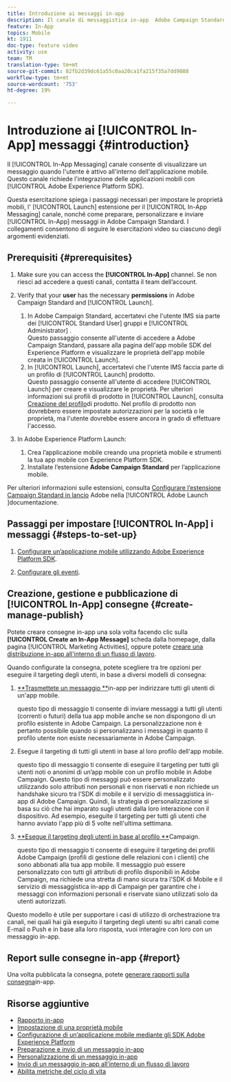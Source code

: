 ```yaml
---
title: Introduzione ai messaggi in-app
description: Il canale di messaggistica in-app  Adobe Campaign Standard (ACS) consente di presentare all'utente messaggi in-app pertinenti in base al contesto in risposta al comportamento in tempo reale di un cliente all'interno dell'applicazione mobile.
feature: In-App
topics: Mobile
kt: 1911
doc-type: feature video
activity: use
team: TM
translation-type: tm+mt
source-git-commit: 82fb2d39dc61a55c0aa20ca1fa215f35a7dd9088
workflow-type: tm+mt
source-wordcount: '753'
ht-degree: 19%

---
```



# Introduzione ai [!UICONTROL In-App] messaggi {#introduction}

Il [!UICONTROL In-App Messaging] canale consente di visualizzare un messaggio quando l&#39;utente è attivo all&#39;interno dell&#39;applicazione mobile. Questo canale richiede l&#39;integrazione delle applicazioni mobili con [!UICONTROL Adobe Experience Platform SDK].

Questa esercitazione spiega i passaggi necessari per impostare le proprietà mobili, l&#39; [!UICONTROL Launch] estensione per il [!UICONTROL In-App Messaging] canale, nonché come preparare, personalizzare e inviare [!UICONTROL In-App] messaggi in  Adobe Campaign Standard. I collegamenti consentono di seguire le esercitazioni video su ciascuno degli argomenti evidenziati.

## Prerequisiti {#prerequisites}

1. Make sure you can access the **[!UICONTROL In-App]** channel. Se non riesci ad accedere a questi canali, contatta il team dell’account.
1. Verify that your **user** has the necessary **permissions** in Adobe Campaign Standard and [!UICONTROL Launch].

   1. In  Adobe Campaign Standard, accertatevi che l&#39;utente IMS sia parte dei [!UICONTROL Standard User] gruppi e [!UICONTROL Administrator] .\
      Questo passaggio consente all&#39;utente di accedere a  Adobe Campaign Standard, passare alla pagina dell&#39;app mobile SDK del Experience Platform  e visualizzare le proprietà dell&#39;app mobile creata in [!UICONTROL Launch].
   1. In [!UICONTROL Launch], accertatevi che l&#39;utente IMS faccia parte di un profilo di [!UICONTROL Launch] prodotto.\
      Questo passaggio consente all&#39;utente di accedere [!UICONTROL Launch] per creare e visualizzare le proprietà. Per ulteriori informazioni sui profili di prodotto in [!UICONTROL Launch], consulta [Creazione del profilo](https://docs.adobelaunch.com/launch-reference/administration/user-permissions#3-create-your-product-profile)di prodotto. Nel profilo di prodotto non dovrebbero essere impostate autorizzazioni per la società o le proprietà, ma l&#39;utente dovrebbe essere ancora in grado di effettuare l&#39;accesso.

1. In  Adobe Experience Platform Launch:

   1. Crea l’applicazione mobile creando una proprietà mobile e strumenti la tua app mobile con  Experience Platform SDK.
   1. Installate l’estensione **Adobe Campaign Standard** per l’applicazione mobile.

Per ulteriori informazioni sulle estensioni, consulta [Configurare l’estensione Campaign Standard in  lancio](https://aep-sdks.gitbook.io/docs/using-mobile-extensions/adobe-campaign-standard) Adobe nella [!UICONTROL Adobe Launch ]documentazione.

## Passaggi per impostare [!UICONTROL In-App] i messaggi {#steps-to-set-up}

1. [Configurare un’applicazione mobile utilizzando Adobe Experience Platform SDK](/help/communication-channels/mobile/configure-mobile-apps-using-aep-sdk.md).

1. [Configurare gli eventi](/help/communication-channels/mobile/in-app/configure-events.md).

## Creazione, gestione e pubblicazione di [!UICONTROL In-App] consegne {#create-manage-publish}

Potete creare consegne in-app una sola volta facendo clic sulla **[!UICONTROL Create an In-App Message]** scheda dalla homepage, dalla pagina [!UICONTROL Marketing Activities], oppure potete [creare una distribuzione in-app all&#39;interno di un flusso di lavoro](/help/communication-channels/mobile/in-app/in-app-activity.md).

Quando configurate la consegna, potete scegliere tra tre opzioni per eseguire il targeting degli utenti, in base a diversi modelli di consegna:

1. [**Trasmettete un messaggio **](/help/communication-channels/mobile/in-app/broadcast-in-app-message.md)in-app per indirizzare tutti gli utenti di un&#39;app mobile.

   questo tipo di messaggio ti consente di inviare messaggi a tutti gli utenti (correnti o futuri) della tua app mobile anche se non dispongono di un profilo esistente in Adobe Campaign. La personalizzazione non è pertanto possibile quando si personalizzano i messaggi in quanto il profilo utente non esiste necessariamente in  Adobe Campaign.

1. Esegue il targeting di tutti gli utenti in base al loro profilo dell&#39;app mobile.

   questo tipo di messaggio ti consente di eseguire il targeting per tutti gli utenti noti o anonimi di un’app mobile con un profilo mobile in Adobe Campaign. Questo tipo di messaggi può essere personalizzato utilizzando solo attributi non personali e non riservati e non richiede un handshake sicuro tra l’SDK di mobile e il servizio di messaggistica in-app di Adobe Campaign. Quindi, la strategia di personalizzazione si basa su ciò che hai imparato sugli utenti dalla loro interazione con il dispositivo. Ad esempio, eseguite il targeting per tutti gli utenti che hanno avviato l&#39;app più di 5 volte nell&#39;ultima settimana.

1. [**Esegue il targeting degli utenti in base al profilo **](/help/communication-channels/mobile/in-app/target-users-based-on-campaign-profile.md)Campaign.

   questo tipo di messaggio ti consente di eseguire il targeting dei profili Adobe Campaign (profili di gestione delle relazioni con i clienti) che sono abbonati alla tua app mobile. Il messaggio può essere personalizzato con tutti gli attributi di profilo disponibili in  Adobe Campaign, ma richiede una stretta di mano sicura tra l&#39;SDK di Mobile e il servizio di messaggistica in-app di Campaign per garantire che i messaggi con informazioni personali e riservate siano utilizzati solo da utenti autorizzati.

Questo modello è utile per supportare i casi di utilizzo di orchestrazione tra canali, nei quali hai già eseguito il targeting degli utenti su altri canali come E-mail o Push e in base alla loro risposta, vuoi interagire con loro con un messaggio in-app.

## Report sulle consegne in-app {#report}

Una volta pubblicata la consegna, potete [generare rapporti sulla consegna](/help/communication-channels/mobile/in-app/in-app-reporting.md)in-app.

## Risorse aggiuntive

* [Rapporto in-app](https://docs.adobe.com/content/help/en/campaign-standard/using/reporting/list-of-reports/in-app-report.html)
* [Impostazione di una proprietà mobile](https://aep-sdks.gitbook.io/docs/getting-started/create-a-mobile-property)
* [Configurazione di un’applicazione mobile mediante gli SDK Adobe Experience Platform](https://docs.adobe.com/content/help/it-IT/campaign-standard/using/administrating/configuring-channels/configuring-a-mobile-application.html)
* [Preparazione e invio di un messaggio in-app](https://docs.adobe.com/content/help/en/campaign-standard/using/communication-channels/in-app-messaging/preparing-and-sending-an-in-app-message.html)
* [Personalizzazione di un messaggio in-app](https://docs.adobe.com/content/help/en/campaign-standard/using/communication-channels/in-app-messaging/customizing-an-in-app-message.html)
* [Invio di un messaggio in-app all’interno di un flusso di lavoro](https://docs.adobe.com/content/help/en/campaign-standard/using/managing-processes-and-data/channel-activities/in-app-delivery.html)
* [Abilita metriche del ciclo di vita](https://aep-sdks.gitbook.io/docs/getting-started/initialize-the-sdk#enable-lifecycle-metrics)
